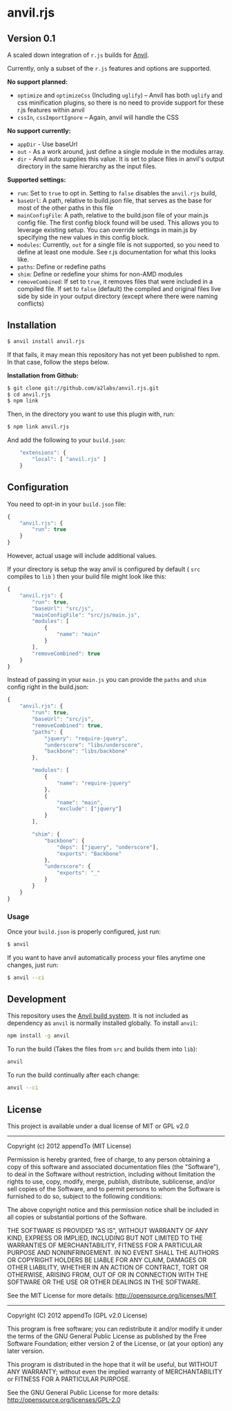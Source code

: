 # anvil.rjs
## Version 0.1

A scaled down integration of `r.js` builds for [Anvil](http://anvil-js.com).

Currently, only a subset of the `r.js` features and options are supported. 

**No support planned:**

* `optimize` and `optimizeCss` (Including `uglify`) – Anvil has both `uglify` and css minification plugins, so there is no need to provide support for these r.js features within anvil
* `cssIn`, `cssImportIgnore` – Again, anvil will handle the CSS

**No support currently:**

* `appDir` - Use baseUrl
* `out` - As a work around, just define a single module in the modules array.
* `dir` - Anvil auto supplies this value. It is set to place files in anvil's output directory in the same hierarchy as the input files. 

**Supported settings:**

* `run`: Set to `true` to opt in. Setting to `false` disables the `anvil.rjs` build,
* `baseUrl`: A path, relative to build.json file, that serves as the base for most of the other paths in this file
* `mainConfigFile`: A path, relative to the build.json file of your main.js config file. The first config block found will be used. This allows you to leverage existing setup. You can override settings in main.js by specifying the new values in this config block.
* `modules`: Currently, `out` for a single file is not supported, so you need to define at least one module. See r.js documentation for what this looks like.
* `paths`: Define or redefine paths
* `shim`: Define or redefine your shims for non-AMD modules
* `removeCombined`: If set to `true`, it removes files that were included in a compiled file. If set to `false` (default) the compiled and original files live side by side in your output directory (except where there were naming conflicts)

## Installation

```sh
$ anvil install anvil.rjs
```

If that fails, it may mean this repository has not yet been published to npm. In that case, follow the steps below.

**Installation from Github:**

```sh
$ git clone git://github.com/a2labs/anvil.rjs.git
$ cd anvil.rjs
$ npm link
```

Then, in the directory you want to use this plugin with, run:

```sh
$ npm link anvil.rjs
```

And add the following to your `build.json`:

```javascript
	"extensions": {
		"local": [ "anvil.rjs" ]
	}
```

## Configuration

You need to opt-in in your `build.json` file:

```javascript
{
	"anvil.rjs": {
		"run": true
	}
}
```

However, actual usage will include additional values.

If your directory is setup the way anvil is configured by default ( `src` compiles to `lib` ) then your build file might look like this:

```javascript
{
	"anvil.rjs": {
		"run": true,
		"baseUrl": "src/js",
		"mainConfigFile": "src/js/main.js",
		"modules": [
			{
				"name": "main"
			}
		],
		"removeCombined": true
	}
}
```

Instead of passing in your `main.js` you can provide the `paths` and `shim` config right in the build.json:

```javascript
{
	"anvil.rjs": {
		"run": true,
		"baseUrl": "src/js",
		"removeCombined": true,
		"paths": {
			"jquery": "require-jquery",
			"underscore": "libs/underscore", 
			"backbone": "libs/backbone"
		},

		"modules": [
			{
				"name": "require-jquery"
			},
			{
				"name": "main",
				"exclude": ["jquery"]
			}
		],

		"shim": {
			"backbone": {
				"deps": ["jquery", "underscore"],
				"exports": "Backbone"
			},
			"underscore": {
				"exports": "_"
			}
		}
	}
}
```

### Usage

Once your `build.json` is properly configured, just run:

```sh
$ anvil
```

If you want to have anvil automatically process your files anytime one changes, just run:

```sh
$ anvil --ci
```

## Development

This repository uses the [Anvil build system](http://github.com/anviljs/anvil.js). It is not included as dependency as `anvil` is normally installed globally.  To install `anvil`:

```sh
npm install -g anvil
```

To run the build (Takes the files from `src` and builds them into `lib`):

```sh
anvil
```

To run the build continually after each change:

```sh
anvil --ci
```

## License

This project is available under a dual license of MIT or GPL v2.0

---

Copyright (c) 2012 appendTo (MIT License)

Permission is hereby granted, free of charge, to any person
obtaining a copy of this software and associated documentation
files (the "Software"), to deal in the Software without
restriction, including without limitation the rights to use,
copy, modify, merge, publish, distribute, sublicense, and/or sell
copies of the Software, and to permit persons to whom the
Software is furnished to do so, subject to the following
conditions:

The above copyright notice and this permission notice shall be
included in all copies or substantial portions of the Software.

THE SOFTWARE IS PROVIDED "AS IS", WITHOUT WARRANTY OF ANY KIND,
EXPRESS OR IMPLIED, INCLUDING BUT NOT LIMITED TO THE WARRANTIES
OF MERCHANTABILITY, FITNESS FOR A PARTICULAR PURPOSE AND
NONINFRINGEMENT. IN NO EVENT SHALL THE AUTHORS OR COPYRIGHT
HOLDERS BE LIABLE FOR ANY CLAIM, DAMAGES OR OTHER LIABILITY,
WHETHER IN AN ACTION OF CONTRACT, TORT OR OTHERWISE, ARISING
FROM, OUT OF OR IN CONNECTION WITH THE SOFTWARE OR THE USE OR
OTHER DEALINGS IN THE SOFTWARE.

See the MIT License for more details: http://opensource.org/licenses/MIT

---

Copyright (C) 2012 appendTo (GPL v2.0 License)

This program is free software; you can redistribute it and/or modify
it under the terms of the GNU General Public License as published by
the Free Software Foundation; either version 2 of the License, or (at
your option) any later version.

This program is distributed in the hope that it will be useful, but
WITHOUT ANY WARRANTY; without even the implied warranty of MERCHANTABILITY
or FITNESS FOR A PARTICULAR PURPOSE.

See the GNU General Public License for more details:
http://opensource.org/licenses/GPL-2.0